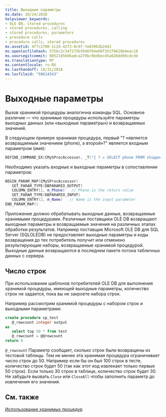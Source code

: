 ```yaml
---
title: Выходные параметры
ms.date: 10/24/2018
helpviewer_keywords:
- OLE DB, stored procedures
- stored procedures, calling
- stored procedures, parameters
- procedure calls
- procedure calls, stored procedures
ms.assetid: 4f7c2700-1c2d-42f3-8c9f-7e83962b2442
ms.openlocfilehash: 575bc2c347275bfb96f64e60f35379629b4eac18
ms.sourcegitcommit: 6052185696adca270bc9bdbec45a626dd89cdcdd
ms.translationtype: MT
ms.contentlocale: ru-RU
ms.lasthandoff: 10/31/2018
ms.locfileid: "50614543"
---
```

# <a name="output-parameters"></a>Выходные параметры

Вызов хранимой процедуры аналогична команды SQL. Основное различие — что хранимые процедуры используйте параметры выходных данных (или «выходные параметры») и возвращаемых значений.

В следующем примере хранимая процедура, первый "? «является возвращаемым значением (phone), а второй»?" является входным параметром (имя):

```cpp
DEFINE_COMMAND_EX(CMySProcAccessor, _T("{ ? = SELECT phone FROM shippers WHERE name = ? }"))
```

Необходимо указать входные и выходные параметры в сопоставлении параметров:

```cpp
BEGIN_PARAM_MAP(CMySProcAccessor)
   SET_PARAM_TYPE(DBPARAMIO_OUTPUT)
   COLUMN_ENTRY(1, m_Phone)   // Phone is the return value
   SET_PARAM_TYPE(DBPARAMIO_INPUT)
   COLUMN_ENTRY(2, m_Name)   // Name is the input parameter
END_PARAM_MAP()
```

Приложение должно обрабатывать выходные данные, возвращаемые хранимыми процедурами. Различные поставщики OLE DB возвращают выходные параметры и возвращаемые значения на различных этапах обработки результатов. Например поставщик Microsoft OLE DB для SQL Server (SQLOLEDB) не предоставляет выходные параметры и коды возвращения до тех потребитель получит или отменено результирующие наборы, возвращаемые хранимой процедурой. Выходные данные возвращаются в последнем пакете потока табличных данных с сервера.

## <a name="row-count"></a>Число строк

При использовании шаблонов потребителей OLE DB для выполнения хранимой процедуры, имеющей выходные параметры, количество строк не задается, пока вы не закроете набора строк.

Например рассмотрим хранимой процедуры с набором строк и выходными параметрами:

```sql
create procedure sp_test
   @_rowcount integer output
as
   select top 50 * from test
   @_rowcount = @@rowcount
return 0
```

`@_rowcount` Параметр сообщает, сколько строк были возвращены из тестовой таблицы. Тем не менее эта хранимая процедура ограничивает число строк до 50. Например если бы он был 100 строк в тесте, количество строк будет 50 (так как этот код извлекает только первые 50 строк). Если только 30 строк в таблице, количество строк будет 30. Не забудьте вызвать `Close` или `CloseAll` чтобы заполнить параметр до извлечения его значения.

## <a name="see-also"></a>См. также

[Использование хранимых процедур](../../data/oledb/using-stored-procedures.md)